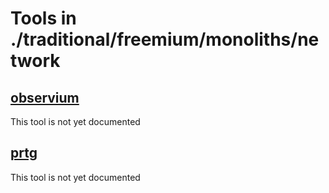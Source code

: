 # Tools in ./traditional/freemium/monoliths/network
## [observium](observium.md)
This tool is not yet documented
## [prtg](prtg.md)
This tool is not yet documented
